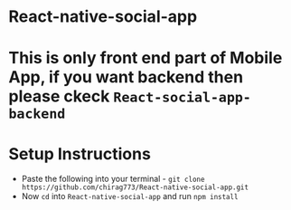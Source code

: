 # React-native-social-app
# This is only front end part of Mobile App, if you want backend then please ckeck `React-social-app-backend`
# Setup Instructions

- Paste the following into your terminal - `git clone https://github.com/chirag773/React-native-social-app.git`
- Now `cd` into `React-native-social-app` and run `npm install`

